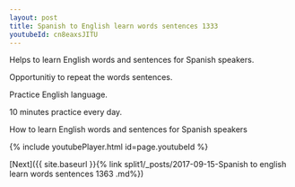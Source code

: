 ```yaml
---
layout: post
title: Spanish to English learn words sentences 1333 
youtubeId: cn8eaxsJITU
---
```

 
 
Helps to learn English words and sentences for Spanish speakers.

Opportunitiy to repeat the words sentences. 

Practice English language. 
 
10 minutes practice every day. 
 
How to learn English words and sentences for Spanish speakers 
 
{% include youtubePlayer.html id=page.youtubeId %}
 
 
[Next]({{ site.baseurl }}{% link  split1/_posts/2017-09-15-Spanish to english learn words sentences 1363 .md%})
 

